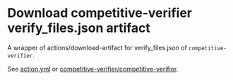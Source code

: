 # Download competitive-verifier verify_files.json artifact
A wrapper of actions/download-artifact for verify_files.json of `competitive-verifier`.

See [action.yml](action.yml) or [competitive-verifier/competitive-verifier](https://github.com/competitive-verifier/competitive-verifier).